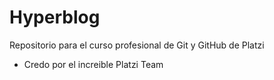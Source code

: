 # Hyperblog
Repositorio para el curso profesional de Git y GitHub de Platzi
* Credo por el increible Platzi Team
